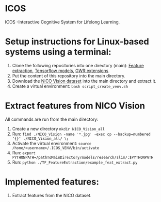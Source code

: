 # ICOS
ICOS -Interactive Cognitive System for Lifelong Learning.  

# Setup instructions for Linux-based systems using a terminal:

1. Clone the following repositories into one directory (main):
  [Feature extraction](https://github.com/VadymV/TF_FeatureExtraction.git),
  [Tensorflow models](https://github.com/VadymV/models.git),
  [GWR extensions](https://github.com/VadymV/GWR-Extensions.git).
2. Put the content of this repository into the main directory.
3. Download the [NICO Vision dataset](https://drive.google.com/open?id=1LOfoakc0AVxaG1Y983y5XqY7Ip1Wj1Jr)
into the main directory and extract it.
4. Create a virtual environment: `bash script_create_venv.sh`
  
# Extract features from NICO Vision 
All commands are run from the main directory:
1. Create a new directory `mkdir NICO_Vision_all`
2. Run: `find ./NICO_Vision -name '*.jpg' -exec cp --backup=numbered '{}' ./NICO_Vision_all/ \;`
3. Activate the virtual environment: `source /home/<username>/.ICOS_VENV/bin/activate`
4. Run: `export PYTHONPATH=/pathToMainDirectory/models/research/slim/:$PYTHONPATH`
5. Run: `python ./TF_FeatureExtraction/example_feat_extract.py`

# Implemented features:

1. Extract features from the NICO dataset.

